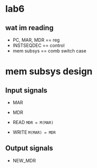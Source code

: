 # lab6

## wat im reading

- PC, MAR, MDR == reg
- INSTSEQDEC == control
- mem subsys == comb switch case

# mem subsys design

## Input signals
- MAR
- MDR
- READ
`MDR = M(MAR)`

- WRITE
`M(MAR) = MDR`

## Output signals
- NEW_MDR